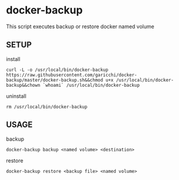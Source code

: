 # docker-backup
This script executes backup or restore docker named volume

## SETUP

install
```
curl -L -o /usr/local/bin/docker-backup https://raw.githubusercontent.com/garicchi/docker-backup/master/docker-backup.sh&&chmod u+x /usr/local/bin/docker-backup&&chown `whoami` /usr/local/bin/docker-backup
```

uninstall
```
rm /usr/local/bin/docker-backup
```

## USAGE
backup

```
docker-backup backup <named volume> <destination>
```

restore
```
docker-backup restore <backup file> <named volume>
```
